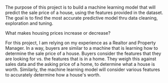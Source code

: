 The purpose of this project is to build a machine learning model that will predict the sale price of a house, using the features provided in the dataset. The goal is to find the most accurate predictive model thru data cleaning, exploration and tuning.

What makes housing prices increase or decrease? 

For this project, I am relying on my experience as a Realtor and Property Manager. In a way, buyers are similar to a machine that is learning how to determine the sale price of a house. Buyers consider the features that they are looking for vs. the features that is in a home. They weigh this against sales data and the asking price of a home, to determine what a house is worth. Similarly, the machine learning model will consider various features to accurately determine how a house's worth. 
